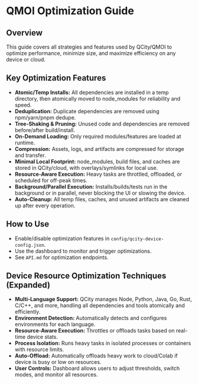 # QMOI Optimization Guide

## Overview

This guide covers all strategies and features used by QCity/QMOI to optimize performance, minimize size, and maximize efficiency on any device or cloud.

## Key Optimization Features

- **Atomic/Temp Installs:** All dependencies are installed in a temp directory, then atomically moved to node_modules for reliability and speed.
- **Deduplication:** Duplicate dependencies are removed using npm/yarn/pnpm dedupe.
- **Tree-Shaking & Pruning:** Unused code and dependencies are removed before/after build/install.
- **On-Demand Loading:** Only required modules/features are loaded at runtime.
- **Compression:** Assets, logs, and artifacts are compressed for storage and transfer.
- **Minimal Local Footprint:** node_modules, build files, and caches are stored in QCity/cloud, with overlays/symlinks for local use.
- **Resource-Aware Execution:** Heavy tasks are throttled, offloaded, or scheduled for off-peak times.
- **Background/Parallel Execution:** Installs/builds/tests run in the background or in parallel, never blocking the UI or slowing the device.
- **Auto-Cleanup:** All temp files, caches, and unused artifacts are cleaned up after every operation.

## How to Use

- Enable/disable optimization features in `config/qcity-device-config.json`.
- Use the dashboard to monitor and trigger optimizations.
- See `API.md` for optimization endpoints.

## Device Resource Optimization Techniques (Expanded)

- **Multi-Language Support:** QCity manages Node, Python, Java, Go, Rust, C/C++, and more, handling all dependencies and tools atomically and efficiently.
- **Environment Detection:** Automatically detects and configures environments for each language.
- **Resource-Aware Execution:** Throttles or offloads tasks based on real-time device stats.
- **Process Isolation:** Runs heavy tasks in isolated processes or containers with resource limits.
- **Auto-Offload:** Automatically offloads heavy work to cloud/Colab if device is busy or low on resources.
- **User Controls:** Dashboard allows users to adjust thresholds, switch modes, and monitor all resources.
